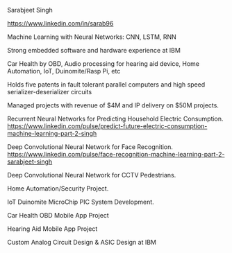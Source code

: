 
Sarabjeet Singh

https://www.linkedin.com/in/sarab96

Machine Learning with Neural Networks: CNN, LSTM, RNN

Strong embedded software and hardware experience at IBM

Car Health by OBD, Audio processing for hearing aid device, Home Automation, IoT, Duinomite/Rasp Pi, etc

Holds five patents in fault tolerant parallel computers and high speed serializer-deserializer circuits

Managed projects with revenue of $4M and IP delivery on $50M projects.

Recurrent Neural Networks for Predicting Household Electric Consumption.
  https://www.linkedin.com/pulse/predict-future-electric-consumption-machine-learning-part-2-singh

Deep Convolutional Neural Network for Face Recognition.
  https://www.linkedin.com/pulse/face-recognition-machine-learning-part-2-sarabjeet-singh

Deep Convolutional Neural Network for CCTV Pedestrians.

Home Automation/Security Project.

IoT Duinomite MicroChip PIC System Development.

Car Health OBD Mobile App Project

Hearing Aid Mobile App Project

Custom Analog Circuit Design & ASIC Design at IBM
